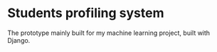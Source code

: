 # Students profiling system

The prototype mainly built for my machine learning project, built with Django.
